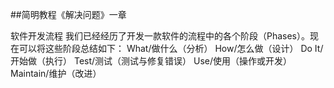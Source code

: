 ##简明教程《解决问题》一章


软件开发流程
我们已经经历了开发一款软件的流程中的各个阶段（Phases）。现在可以将这些阶段总结如下：
What/做什么（分析）
How/怎么做（设计）
Do It/开始做（执行）
Test/测试（测试与修复错误）
Use/使用（操作或开发）
Maintain/维护（改进）
